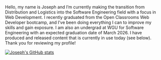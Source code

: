 Hello, my name is Joseph and I’m currently making the transition from Distribution and Logistics into the Software Engineering field with a focus in Web Development. I recently graduated from the Open Classrooms Web Developer bootcamp, and I’ve been doing everything I can to improve my skills and gain exposure. I am also an undergrad at WGU for Software Engineering with an expected graduation date of March 2026. I have produced and released content that is currently in use today (see below). Thank you for reviewing my profile!

[![Joseph's GitHub stats](https://github-readme-stats.vercel.app/api?username=jjoslin07&theme=merko&show_icons=true)](https://github.com/jjoslin07/github-readme-stats)
<!--
**jjoslin07/jjoslin07** is a ✨ _special_ ✨ repository because its `README.md` (this file) appears on your GitHub profile.

Here are some ideas to get you started:

- 🔭 I’m currently working on ...
- 🌱 I’m currently learning ...
- 👯 I’m looking to collaborate on ...
- 🤔 I’m looking for help with ...
- 💬 Ask me about ...
- 📫 How to reach me: ...
- 😄 Pronouns: ...
- ⚡ Fun fact: ...
-->

